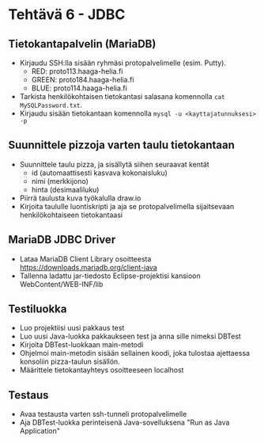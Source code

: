# Tehtävä 6 - JDBC

## Tietokantapalvelin (MariaDB)

* Kirjaudu SSH:lla sisään ryhmäsi protopalvelimelle (esim. Putty).
  * RED: proto113.haaga-helia.fi  
  * GREEN: proto184.haaga-helia.fi
  * BLUE: proto114.haaga-helia.fi
* Tarkista henkilökohtaisen tietokantasi salasana komennolla `cat MySQLPassword.txt`.
* Kirjaudu sisään tietokantaan komennolla `mysql -u <kayttajatunnuksesi> -p`

## Suunnittele pizzoja varten taulu tietokantaan

* Suunnittele taulu pizza, ja sisällytä siihen seuraavat kentät
  * id (automaattisesti kasvava kokonaisluku)
  * nimi (merkkijono)
  * hinta (desimaaliluku)
* Piirrä taulusta kuva työkalulla draw.io
* Kirjoita taululle luontiskripti ja aja se protopalvelimella sijaitsevaan henkilökohtaiseen tietokantaasi

## MariaDB JDBC Driver

* Lataa MariaDB Client Library osoitteesta https://downloads.mariadb.org/client-java
* Tallenna ladattu jar-tiedosto Eclipse-projektisi kansioon WebContent/WEB-INF/lib

## Testiluokka
* Luo projektiisi uusi pakkaus test
* Luo uusi Java-luokka pakkaukseen test ja anna sille nimeksi DBTest
* Kirjoita DBTest-luokkaan main-metodi
* Ohjelmoi main-metodin sisään sellainen koodi, joka tulostaa ajettaessa konsoliin pizza-taulun sisällön.
* Määrittele tietokantayhteys osoitteeseen localhost

## Testaus
* Avaa testausta varten ssh-tunneli protopalvelimelle
* Aja DBTest-luokka perinteisenä Java-sovelluksena "Run as Java Application"
